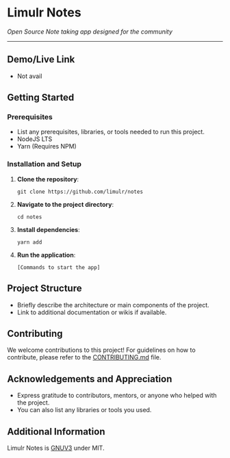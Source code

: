 # Limulr Notes

*Open Source Note taking app designed for the community*

---

## Demo/Live Link

- Not avail

## Getting Started

### Prerequisites

- List any prerequisites, libraries, or tools needed to run this project.
- NodeJS LTS
- Yarn (Requires NPM)

### Installation and Setup

1. **Clone the repository**:
   ```
   git clone https://github.com/limulr/notes
   ```
2. **Navigate to the project directory**:
   ```
   cd notes
   ```
3. **Install dependencies**:
   ```
   yarn add 
   ```
4. **Run the application**:
   ```
   [Commands to start the app]
   ```

## Project Structure

- Briefly describe the architecture or main components of the project.
- Link to additional documentation or wikis if available.

## Contributing

We welcome contributions to this project! For guidelines on how to contribute, please refer to the [CONTRIBUTING.md](.github/CONTRIBUTING.md) file.

## Acknowledgements and Appreciation

- Express gratitude to contributors, mentors, or anyone who helped with the project.
- You can also list any libraries or tools you used.

## Additional Information

Limulr Notes is [GNUV3](LICENSE) under MIT.
